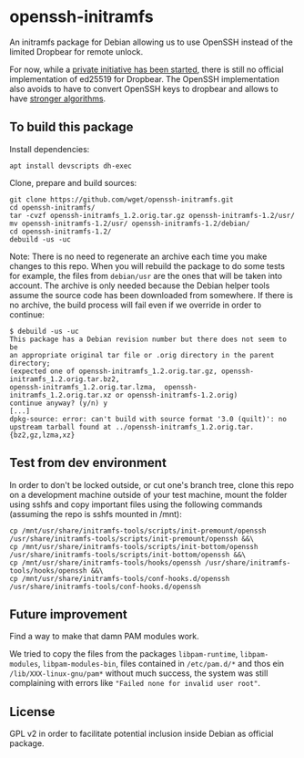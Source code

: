 # openssh-initramfs

An initramfs package for Debian allowing us to use OpenSSH instead of the limited Dropbear for remote unlock.

For now, while a [private initiative has been started](https://github.com/pts/pts-dropbear), there is still no official implementation of ed25519 for Dropbear.
The OpenSSH implementation also avoids to have to convert OpenSSH keys to dropbear and allows to have [stronger algorithms](https://stribika.github.io/2015/01/04/secure-secure-shell.html).

## To build this package

Install dependencies:
```
apt install devscripts dh-exec
```

Clone, prepare and build sources:
```
git clone https://github.com/wget/openssh-initramfs.git
cd openssh-initramfs/
tar -cvzf openssh-initramfs_1.2.orig.tar.gz openssh-initramfs-1.2/usr/
mv openssh-initramfs-1.2/usr/ openssh-initramfs-1.2/debian/
cd openssh-initramfs-1.2/
debuild -us -uc
```

Note: There is no need to regenerate an archive each time you make changes to this repo. When you will rebuild the package to do some tests for example, the files from `debian/usr` are the ones that will be taken into account. The archive is only needed because the Debian helper tools assume the source code has been downloaded from somewhere. If there is no archive, the build process will fail even if we override in order to continue:
```
$ debuild -us -uc
This package has a Debian revision number but there does not seem to be
an appropriate original tar file or .orig directory in the parent directory;
(expected one of openssh-initramfs_1.2.orig.tar.gz, openssh-initramfs_1.2.orig.tar.bz2,
openssh-initramfs_1.2.orig.tar.lzma,  openssh-initramfs_1.2.orig.tar.xz or openssh-initramfs-1.2.orig)
continue anyway? (y/n) y
[...]
dpkg-source: error: can't build with source format '3.0 (quilt)': no upstream tarball found at ../openssh-initramfs_1.2.orig.tar.{bz2,gz,lzma,xz}
```

## Test from dev environment

In order to don't be locked outside, or cut one's branch tree, clone this repo on a development machine outside of your test machine, mount the folder using sshfs and copy important files using the following commands (assuming the repo is sshfs mounted in /mnt):

```
cp /mnt/usr/share/initramfs-tools/scripts/init-premount/openssh /usr/share/initramfs-tools/scripts/init-premount/openssh &&\
cp /mnt/usr/share/initramfs-tools/scripts/init-bottom/openssh /usr/share/initramfs-tools/scripts/init-bottom/openssh &&\
cp /mnt/usr/share/initramfs-tools/hooks/openssh /usr/share/initramfs-tools/hooks/openssh &&\
cp /mnt/usr/share/initramfs-tools/conf-hooks.d/openssh /usr/share/initramfs-tools/conf-hooks.d/openssh
```

## Future improvement

Find a way to make that damn PAM modules work.

We tried to copy the files from the packages `libpam-runtime`, `libpam-modules`, `libpam-modules-bin`, files contained in `/etc/pam.d/*` and thos ein `/lib/XXX-linux-gnu/pam*` without much success, the system was still complaining with errors like `"Failed none for invalid user root"`.

## License

GPL v2 in order to facilitate potential inclusion inside Debian as official package.
